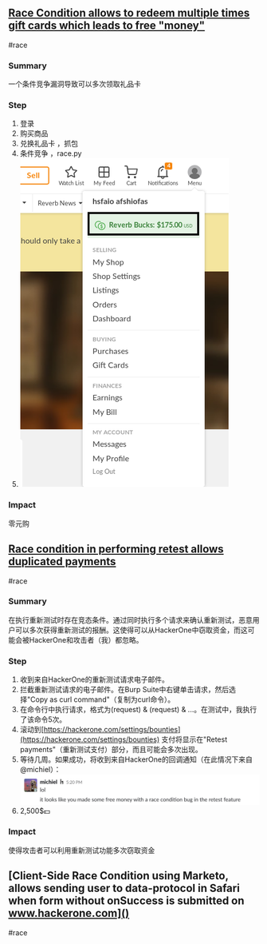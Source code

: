 ## [Race Condition allows to redeem multiple times gift cards which leads to free "money"](https://hackerone.com/reports/759247)
#race
### Summary
一个条件竞争漏洞导致可以多次领取礼品卡

### Step
1. 登录
2. 购买商品
3. 兑换礼品卡 ，抓包
4. 条件竞争 ，race.py
5. ![](../media/race-gard-id.png)

### Impact
零元购


## [Race condition in performing retest allows duplicated payments](https://hackerone.com/reports/429026)
#race 
### Summary
在执行重新测试时存在竞态条件。通过同时执行多个请求来确认重新测试，恶意用户可以多次获得重新测试的报酬。这使得可以从HackerOne中窃取资金，而这可能会被HackerOne和攻击者（我）都忽略。
### Step
1. 收到来自HackerOne的重新测试请求电子邮件。 
2. 拦截重新测试请求的电子邮件。在Burp Suite中右键单击请求，然后选择"Copy as curl command"（复制为curl命令）。 
3. 在命令行中执行请求，格式为(request) & (request) & ...。在测试中，我执行了该命令5次。 
4. 滚动到[https://hackerone.com/settings/bounties](https://hackerone.com/settings/bounties) 支付将显示在"Retest payments"（重新测试支付）部分，而且可能会多次出现。
5. 等待几周。如果成功，将收到来自HackerOne的回调通知（在此情况下来自@michiel）：![](../media/race-hackone-money.png)
6. 2,500$💵
### Impact
使得攻击者可以利用重新测试功能多次窃取资金

## [Client-Side Race Condition using Marketo, allows sending user to data-protocol in Safari when form without onSuccess is submitted on www.hackerone.com]()
#race

